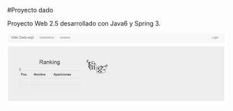 #Proyecto dado

Proyecto Web 2.5 desarrollado con Java6 y Spring 3.

![Alt text](documentacion/screenshot.png?raw=true 'pantallazo de ranking dado')
